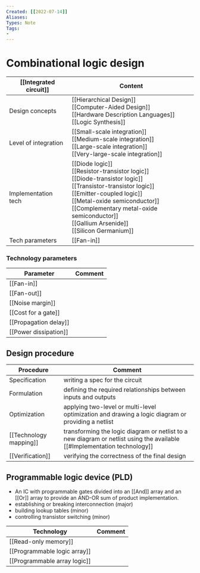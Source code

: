 ```yaml
---
Created: [[2022-07-14]]
Aliases: 
Types: Note
Tags: 
- 
---
```

# Combinational logic design
| [[Integrated circuit]] | Content                                                                                                                                                                                                                                                                         |
| ---------------------- | ------------------------------------------------------------------------------------------------------------------------------------------------------------------------------------------------------------------------------------------------------------------------------- |
| Design concepts        | [[Hierarchical Design]]<br>[[Computer-Aided Design]]<br>[[Hardware Description Languages]]<br>[[Logic Synthesis]]                                                                                                                                                               |
| Level of integration   | [[Small-scale integration]]<br>[[Medium-scale integration]]<br>[[Large-scale integration]]<br>[[Very-large-scale integration]]                                                                                                                                                  |
| Implementation tech    | [[Diode logic]]<br>[[Resistor-transistor logic]]<br>[[Diode-transistor logic]]<br>[[Transistor-transistor logic]]<br>[[Emitter-coupled logic]]<br>[[Metal-oxide semiconductor]]<br>[[Complementary metal-oxide semiconductor]]<br>[[Gallium Arsenide]]<br>[[Silicon Germanium]] |
| Tech parameters        | [[Fan-in]]                                                                                                                                                                                                                                                                                |

### Technology parameters
| Parameter             | Comment |
| --------------------- | ------- |
| [[Fan-in]]            |         |
| [[Fan-out]]           |         |
| [[Noise margin]]      |         |
| [[Cost for a gate]]   |         |
| [[Propagation delay]] |         |
| [[Power dissipation]] |         |

## Design procedure
| Procedure              | Comment                                                                                                                  |
| ---------------------- | ------------------------------------------------------------------------------------------------------------------------ |
| Specification          | writing a spec for the circuit                                                                                           |
| Formulation            | defining the required relationships between inputs and outputs                                                           |
| Optimization           | applying two-level or multi-level optimization and drawing a logic diagram or providing a netlist                        |
| [[Technology mapping]] | transforming the logic diagram or netlist to a new diagram or netlist using the available [[#Implementation technology]] |
| [[Verification]]           | verifying the correctness of the final design                                                                            |

## Programmable logic device (PLD)
- An IC with programmable gates divided into an [[And]] array and an [[Or]] array to provide an AND-OR sum of product implementation. 
-  establishing or breaking interconnection (major)
- building lookup tables (minor)
- controlling transistor switching (minor)

| Technology                   | Comment |
| ---------------------------- | ------- |
| [[Read-only memory]]         |         |
| [[Programmable logic array]] |         |
| [[Programmable array logic]] |         |
